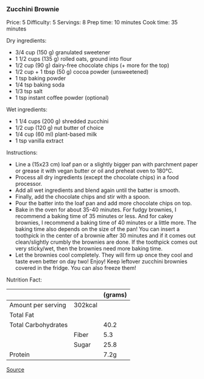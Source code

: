 ### Zucchini Brownie ###
Price: 5
Difficulty: 5
Servings: 8
Prep time: 10 minutes
Cook time: 35 minutes

Dry ingredients:

- 3/4 cup (150 g) granulated sweetener
- 1 1/2 cups (135 g) rolled oats, ground into flour
- 1/2 cup (90 g) dairy-free chocolate chips (+ more for the top)
- 1/2 cup + 1 tbsp (50 g) cocoa powder (unsweetened)
- 1 tsp baking powder
- 1/4 tsp baking soda
- 1/3 tsp salt
- 1 tsp instant coffee powder (optional)

Wet ingredients:

- 1 1/4 cups (200 g) shredded zucchini
- 1/2 cup (120 g) nut butter of choice
- 1/4 cup (60 ml) plant-based milk
- 1 tsp vanilla extract

Instructions:

- Line a (15x23 cm) loaf pan or a slightly bigger pan with parchment paper or grease it with vegan butter or oil and preheat oven to 180°C.
- Process all dry ingredients (except the chocolate chips) in a food processor.
- Add all wet ingredients and blend again until the batter is smooth.
- Finally, add the chocolate chips and stir with a spoon.
- Pour the batter into the loaf pan and add more chocolate chips on top.
- Bake in the oven for about 35-40 minutes. For fudgy brownies, I recommend a baking time of 35 minutes or less. And for cakey brownies, I recommend a baking time of 40 minutes or a little more. The baking time also depends on the size of the pan! You can insert a toothpick in the center of a brownie after 30 minutes and if it comes out clean/slightly crumbly the brownies are done. If the toothpick comes out very sticky/wet, then the brownies need more baking time.
- Let the brownies cool completely. They will firm up once they cool and taste even better on day two! Enjoy! Keep leftover zucchini brownies covered in the fridge. You can also freeze them!

Nutrition Fact:

|                     |         | (grams) |
|---------------------|---------|---------|
| Amount per serving  | 302kcal |         |
| Total Fat           |         |         |
| Total Carbohydrates |         | 40.2    |
|                     | Fiber   | 5.3     |
|                     | Sugar   | 25.8    |
| Protein             |         | 7.2g    |

[Source](https://elavegan.com/vegan-zucchini-brownies/#wprm-recipe-container-8228)
